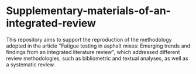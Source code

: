 # Supplementary-materials-of-an-integrated-review
This repository aims to support the reproduction of the methodology adopted in the article "Fatigue testing in asphalt mixes: Emerging trends and findings from an integrated literature review", which addressed different review methodologies, such as bibliometric and textual analyses, as well as a systematic review.
